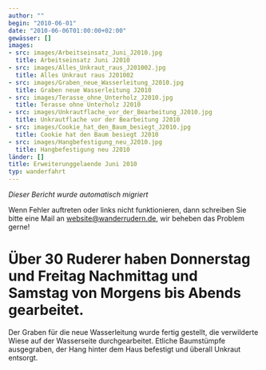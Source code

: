 ```yaml
---
author: ""
begin: "2010-06-01"
date: "2010-06-06T01:00:00+02:00"
gewässer: []
images:
- src: images/Arbeitseinsatz_Juni_J2010.jpg
  title: Arbeitseinsatz Juni J2010
- src: images/Alles_Unkraut_raus_J201002.jpg
  title: Alles Unkraut raus J201002
- src: images/Graben_neue_Wasserleitung_J2010.jpg
  title: Graben neue Wasserleitung J2010
- src: images/Terasse_ohne_Unterholz_J2010.jpg
  title: Terasse ohne Unterholz J2010
- src: images/Unkrautflache_vor_der_Bearbeitung_J2010.jpg
  title: Unkrautflache vor der Bearbeitung J2010
- src: images/Cookie_hat_den_Baum_besiegt_J2010.jpg
  title: Cookie hat den Baum besiegt J2010
- src: images/Hangbefestigung_neu_J2010.jpg
  title: Hangbefestigung neu J2010
länder: []
title: Erweiterunggelaende Juni 2010
typ: wanderfahrt
---
```



*Dieser Bericht wurde automatisch migriert*

Wenn Fehler auftreten oder links nicht funktionieren, dann schreiben Sie bitte eine Mail an website@wanderrudern.de, wir beheben das Problem gerne!



# Über 30 Ruderer haben Donnerstag und Freitag Nachmittag und Samstag von Morgens bis Abends gearbeitet.


Der Graben für die neue Wasserleitung wurde fertig gestellt, die verwilderte Wiese auf der Wasserseite durchgearbeitet. Etliche Baumstümpfe ausgegraben, der Hang hinter dem Haus befestigt und überall Unkraut entsorgt.